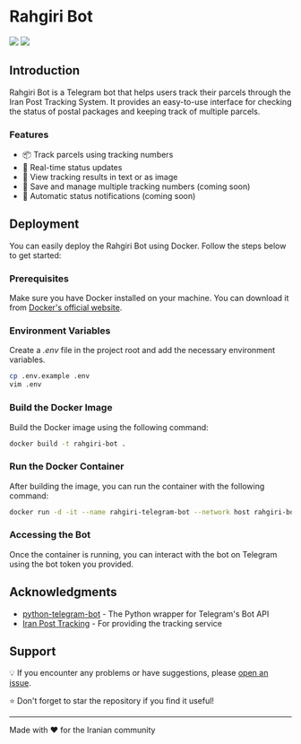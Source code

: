 # Rahgiri Bot

![](https://img.shields.io/badge/release-v0.5.2-blue)
![](https://img.shields.io/badge/python-3.11-green)


## Introduction
Rahgiri Bot is a Telegram bot that helps users track their parcels through the Iran Post Tracking System. It provides an easy-to-use interface for checking the status of postal packages and keeping track of multiple parcels.

### Features
- 📦 Track parcels using tracking numbers
- 🔄 Real-time status updates
- 📄 View tracking results in text or as image
- 📝 Save and manage multiple tracking numbers (coming soon)
- 🔔 Automatic status notifications (coming soon)

## Deployment
You can easily deploy the Rahgiri Bot using Docker. Follow the steps below to get started:

### Prerequisites
Make sure you have Docker installed on your machine. You can download it from [Docker's official website](https://www.docker.com/get-started).

### Environment Variables
Create a _.env_ file in the project root and add the necessary environment variables.
```bash
cp .env.example .env
vim .env
```

### Build the Docker Image
Build the Docker image using the following command:
```bash
docker build -t rahgiri-bot .
```

### Run the Docker Container
After building the image, you can run the container with the following command:
```bash
docker run -d -it --name rahgiri-telegram-bot --network host rahgiri-bot
```

### Accessing the Bot
Once the container is running, you can interact with the bot on Telegram using the bot token you provided.

## Acknowledgments
- [python-telegram-bot](https://github.com/python-telegram-bot/python-telegram-bot) - The Python wrapper for Telegram's Bot API
- [Iran Post Tracking](https://tracking.post.ir/) - For providing the tracking service

## Support
💡 If you encounter any problems or have suggestions, please [open an issue](https://github.com/msamsami/rahgiri-bot/issues).

⭐ Don't forget to star the repository if you find it useful!

---

Made with ❤️ for the Iranian community
